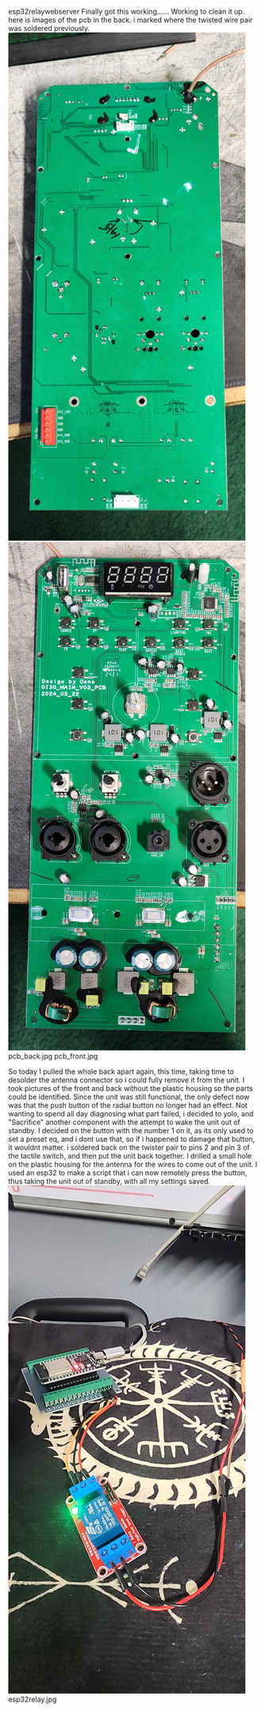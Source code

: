 esp32relaywebserver
Finally got this working......
Working to clean it up.
here is images of the pcb in the back.
i marked where the twisted wire pair was soldered previously.
![alt text](https://github.com/Netrecov/GI30/blob/main/pcb_back.jpg?raw=true)
![alt text](https://github.com/Netrecov/GI30/blob/main/pcb_front.jpg?raw=true)
pcb_back.jpg
pcb_front.jpg

So today I pulled the whole back apart again, this time, taking time to desolder the antenna connector so i could fully remove it from the unit.
I took pictures of the front and back without the plastic housing so the parts could be identified.
Since the unit was still functional, the only defect now was that the push button of the radial button no longer had an effect.
Not wanting to spend all day diagnosing what part failed, i decided to yolo, and "Sacrifice" another component with the attempt to wake the unit out of standby.
I decided on the button with the number 1 on it, as its only used to set a preset eq, and i dont use that, so if i happened to damage that button, it wouldnt matter.
i soldered back on the twister pair to pins 2 and pin 3 of the tactile switch, and then put the unit back together.
I drilled a small hole on the plastic housing for the antenna for the wires to come out of the unit.
I used an esp32 to make a script that i can now remotely press the button, thus taking the unit out of standby, with all my settings saved.
![alt text](https://github.com/Netrecov/GI30/blob/main/esp32relay.jpg?raw=true)
esp32relay.jpg
